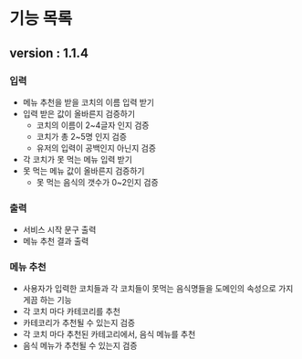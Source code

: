 # 기능 목록

## version : 1.1.4


### 입력
- 메뉴 추천을 받을 코치의 이름 입력 받기
- 입력 받은 값이 올바른지 검증하기
  - 코치의 이름이 2~4글자 인지 검증
  - 코치가 총 2~5명 인지 검증
  - 유저의 입력이 공백인지 아닌지 검증
- 각 코치가 못 먹는 메뉴 입력 받기
- 못 먹는 메뉴 값이 올바른지 검증하기
  - 못 먹는 음식의 갯수가 0~2인지 검증


### 출력
- 서비스 시작 문구 출력
- 메뉴 추천 결과 출력


### 메뉴 추천
- 사용자가 입력한 코치들과 각 코치들이 못먹는 음식명들을 도메인의 속성으로 가지게끔 하는 기능
- 각 코치 마다 카테코리를 추천
- 카테코리가 추천될 수 있는지 검증
- 각 코치 마다 추천된 카테고리에서, 음식 메뉴를 추천
- 음식 메뉴가 추천될 수 있는지 검증



